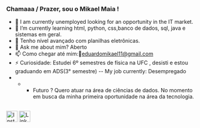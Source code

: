 ###  Chamaaa / Prazer, sou o Mikael Maia !

- 🔭 I am currently unemployed looking for an opportunity in the IT market.
- 🌱 I’m currently learning html, python, css,banco de dados, sql, java e sistemas em geral.
- 🤔 Tenho nível avançado com planilhas eletrônicas.
- 💬 Ask me about  mim?  Aberto  
- 📫 Como chegar até mim:📨eduardomikael11@gmail.com
- ⚡ Curiosidade: Estudei 6º semestres de física na UFC , desisti e estou graduando em ADS(3° semestre)
-- My job currently: Desempregado 
- - - Futuro ? Quero atuar na área  de ciências de dados. No momento em busca da minha primeira oportunidade na área da tecnologia.

##
<div>
  <a href="https://www.instagram.com/mikaelmaiapg/" target="_blank"><img src="https://www.instagram.com/static/images/ico/favicon-192.png/68d99ba29cc8.png" alt="Instagram" width="30" height="30"></a>
  <a href="https://www.linkedin.com/in/mikael-maia-8583591a2/" target="_blank"><img src="https://static-exp1.licdn.com/sc/h/d310t2g24pvdy4pt1jkedo4yb" alt="LinkedIn" width="30" height="30"></a>





  
  
  
